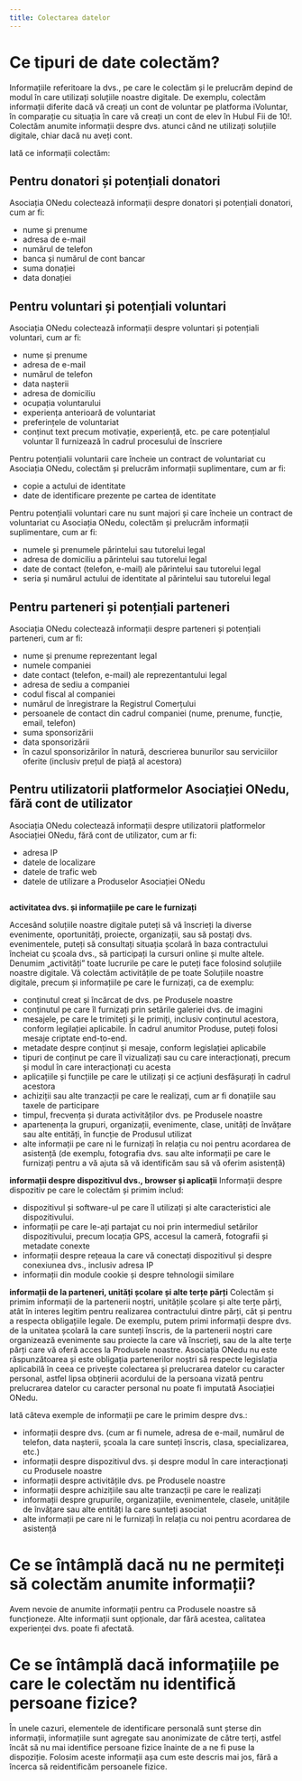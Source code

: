 ```yaml
---
title: Colectarea datelor
---
```


# Ce tipuri de date colectăm?
Informațiile referitoare la dvs., pe care le colectăm și le prelucrăm depind de modul în care utilizați soluțiile noastre digitale. De exemplu, colectăm informații diferite dacă vă creați un cont de voluntar pe platforma iVoluntar, în comparație cu situația în care vă creați un cont de elev în Hubul Fii de 10!. Colectăm anumite informații despre dvs. atunci când ne utilizați soluțiile digitale, chiar dacă nu aveți cont.

Iată ce informații colectăm:

## Pentru donatori și potențiali donatori
Asociația ONedu colectează informații despre donatori și potențiali donatori, cum ar fi:
- nume și prenume
- adresa de e-mail
- numărul de telefon
- banca și numărul de cont bancar
- suma donației
- data donației

## Pentru voluntari și potențiali voluntari
Asociația ONedu colectează informații despre voluntari și potențiali voluntari, cum ar fi:
- nume și prenume
- adresa de e-mail
- numărul de telefon
- data nașterii
- adresa de domiciliu
- ocupația voluntarului
- experiența anterioară de voluntariat
- preferințele de voluntariat
- conținut text precum motivație, experiență, etc. pe care potențialul voluntar îl furnizează în cadrul procesului de înscriere

Pentru potențialii voluntarii care încheie un contract de voluntariat cu Asociația ONedu, colectăm și prelucrăm informații suplimentare, cum ar fi:
- copie a actului de identitate
- date de identificare prezente pe cartea de identitate

Pentru potențialii voluntari care nu sunt majori și care încheie un contract de voluntariat cu Asociația ONedu, colectăm și prelucrăm informații suplimentare, cum ar fi:
- numele și prenumele părintelui sau tutorelui legal
- adresa de domiciliu a părintelui sau tutorelui legal
- date de contact (telefon, e-mail) ale părintelui sau tutorelui legal
- seria și numărul actului de identitate al părintelui sau tutorelui legal

## Pentru parteneri și potențiali parteneri
Asociația ONedu colectează informații despre parteneri și potențiali parteneri, cum ar fi:
- nume și prenume reprezentant legal
- numele companiei
- date contact (telefon, e-mail) ale reprezentantului legal
- adresa de sediu a companiei
- codul fiscal al companiei
- numărul de înregistrare la Registrul Comerțului
- persoanele de contact din cadrul companiei (nume, prenume, funcție, email, telefon)
- suma sponsorizării
- data sponsorizării
- în cazul sponsorizărilor în natură, descrierea bunurilor sau serviciilor oferite (inclusiv prețul de piață al acestora)

## Pentru utilizatorii platformelor Asociației ONedu, fără cont de utilizator
Asociația ONedu colectează informații despre utilizatorii platformelor Asociației ONedu, fără cont de utilizator, cum ar fi:
- adresa IP
- datele de localizare
- datele de trafic web
- datele de utilizare a Produselor Asociației ONedu

##

**activitatea dvs. și informațiile pe care le furnizați**

Accesând soluțiile noastre digitale puteți să vă înscrieți la diverse evenimente, oportunități, proiecte, organizații, sau să postați dvs. evenimentele, puteți să consultați situația școlară în baza contractului încheiat cu școala dvs., să participați la cursuri online și multe altele. Denumim „activități” toate lucrurile pe care le puteți face folosind soluțiile noastre digitale. Vă colectăm activitățile de pe toate Soluțiile noastre digitale, precum și informațiile pe care le furnizați, ca de exemplu:
- conținutul creat și încărcat de dvs. pe Produsele noastre
- conținutul pe care îl furnizați prin setările galeriei dvs. de imagini
- mesajele, pe care le trimiteți și le primiți, inclusiv conținutul acestora, conform legilației aplicabile. În cadrul anumitor Produse, puteți folosi mesaje criptate end-to-end. 
- metadate despre conținut și mesaje, conform legislației aplicabile
- tipuri de conținut pe care îl vizualizați sau cu care interacționați, precum și modul în care interacționați cu acesta
- aplicațiile și funcțiile pe care le utilizați și ce acțiuni desfășurați în cadrul acestora
- achiziții sau alte tranzacții pe care le realizați, cum ar fi donațiile sau taxele de participare
- timpul, frecvența și durata activităților dvs. pe Produsele noastre
- apartenența la grupuri, organizații, evenimente, clase, unități de învățare sau alte entități, în funcție de Produsul utilizat
- alte informații pe care ni le furnizați în relația cu noi pentru acordarea de asistență (de exemplu, fotografia dvs. sau alte informații pe care le furnizați pentru a vă ajuta să vă identificăm sau să vă oferim asistență)

**informații despre dispozitivul dvs., browser și aplicații**
Informații despre dispozitiv pe care le colectăm și primim includ:
- dispozitivul și software-ul pe care îl utilizați și alte caracteristici ale dispozitivului.
- informații pe care le-ați partajat cu noi prin intermediul setărilor dispozitivului, precum locația GPS, accesul la cameră, fotografii și metadate conexte
- informații despre rețeaua la care vă conectați dispozitivul și despre conexiunea dvs., inclusiv adresa IP
- informații din module cookie și despre tehnologii similare

**informații de la parteneri, unități școlare și alte terțe părți**
Colectăm și primim informații de la partenerii noștri, unitățile școlare și alte terțe părți, atât în interes legitim pentru realizarea contractului dintre părți, cât și pentru a respecta obligațiile legale. De exemplu, putem primi informații despre dvs. de la unitatea școlară la care sunteți înscris, de la partenerii noștri care organizează evenimente sau proiecte la care vă înscrieți, sau de la alte terțe părți care vă oferă acces la Produsele noastre.
Asociația ONedu nu este răspunzătoarea și este obligația partenerilor noștri să respecte legislația aplicabilă în ceea ce privește colectarea și prelucrarea datelor cu caracter personal, astfel lipsa obținerii acordului de la persoana vizată pentru prelucrarea datelor cu caracter personal nu poate fi imputată Asociației ONedu.

Iată câteva exemple de informații pe care le primim despre dvs.:
- informații despre dvs. (cum ar fi numele, adresa de e-mail, numărul de telefon, data nașterii, școala la care sunteți înscris, clasa, specializarea, etc.)
- informații despre dispozitivul dvs. și despre modul în care interacționați cu Produsele noastre
- informații despre activitățile dvs. pe Produsele noastre
- informații despre achizițiile sau alte tranzacții pe care le realizați
- informații despre grupurile, organizațiile, evenimentele, clasele, unitățile de învățare sau alte entități la care sunteți asociat
- alte informații pe care ni le furnizați în relația cu noi pentru acordarea de asistență

# Ce se întâmplă dacă nu ne permiteți să colectăm anumite informații?
Avem nevoie de anumite informații pentru ca Produsele noastre să funcționeze. Alte informații sunt opționale, dar fără acestea, calitatea experienței dvs. poate fi afectată.

# Ce se întâmplă dacă informațiile pe care le colectăm nu identifică persoane fizice?
În unele cazuri, elementele de identificare personală sunt șterse din informații, informațiile sunt agregate sau anonimizate de către terți, astfel încât să nu mai identifice persoane fizice înainte de a ne fi puse la dispoziție. Folosim aceste informații așa cum este descris mai jos, fără a încerca să reidentificăm persoanele fizice.


